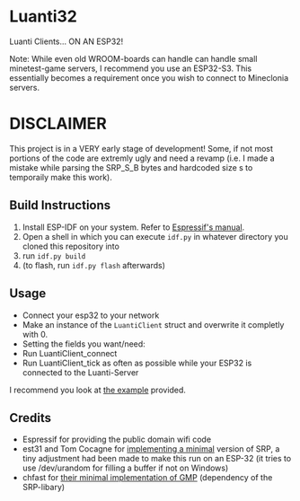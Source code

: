 # Luanti32

Luanti Clients... ON AN ESP32!

Note: While even old WROOM-boards can handle can handle small minetest-game servers, I recommend you use an ESP32-S3. This essentially becomes a requirement once you wish to connect to Mineclonia servers.


# DISCLAIMER
This project is in a VERY early stage of development! Some, if not most portions of the code are extremly ugly and need a revamp (i.e. I made a mistake while parsing the SRP_S_B bytes and hardcoded size s to temporaily make this work).

## Build Instructions

 1. Install ESP-IDF on your system. Refer to [Espressif's manual](https://docs.espressif.com/projects/esp-idf/en/latest/esp32/get-started/#installation).
 2. Open a shell in which you can execute `idf.py` in whatever directory you cloned this repository into
 3. run `idf.py build`
 4. (to flash, run `idf.py flash` afterwards)


## Usage

 - Connect your esp32 to your network
 - Make an instance of the `LuantiClient` struct and overwrite it completly with 0.
 - Setting the fields you want/need:
 - Run LuantiClient_connect
 - Run LuantiClient_tick as often as possible while your ESP32 is connected to the Luanti-Server

I recommend you look at [the example](https://github.com/chmodsayshello/Luanti32/blob/main/main/example/main.c) provided.

## Credits

 - Espressif for providing the public domain wifi code
 - est31 and Tom Cocagne for [implementing  a minimal](https://github.com/est31/csrp-gmp) version of SRP, a tiny adjustment had been made to make this run on an ESP-32 (it tries to use /dev/urandom for filling a buffer if not on Windows)
 - chfast for [their minimal implementation of GMP](https://github.com/chfast/mini-gmp) (dependency of the SRP-libary)
